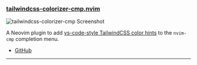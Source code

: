 <h3 id="new-tailwindcss-colorizer-cmp.nvim">
  <a href="#new-tailwindcss-colorizer-cmp.nvim">
    <span class="icon-text">
      <span class="icon">
        <i class="fa-solid fa-book"></i>
      </span>
    </span>
    <span>tailwindcss-colorizer-cmp.nvim</span>
  </a>
</h3>

![tailwindcss-colorizer-cmp Screenshot](https://user-images.githubusercontent.com/226654/212444311-3dcf5f94-64d0-40a3-9b39-ec6df2296da9.gif)

A Neovim plugin to add [vs-code-style TailwindCSS color hints](https://tailwindcss.com/docs/editor-setup) to the `nvim-cmp` completion menu.

- [GitHub](https://roobert/tailwindcss-colorizer-cmp.nvim)

---
